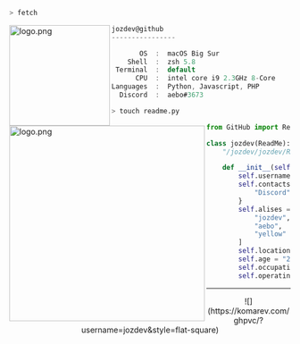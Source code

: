 ```zsh
> fetch
```

<img align="left" src="https://i.pinimg.com/736x/fb/a6/20/fba62002393ad4e428f924ec7a7dee74.jpg" alt="logo.png" width="180" height="180" /> 

```csharp
jozdev@github
----------------

       OS  :  macOS Big Sur
    Shell  :  zsh 5.8
 Terminal  :  default
      CPU  :  intel core i9 2.3GHz 8-Core
Languages  :  Python, Javascript, PHP
  Discord  :  aebo#3673
```


```zsh
> touch readme.py
```

<img align="left" src="https://i.pinimg.com/736x/73/19/8b/73198b2ae41af4f254cec9e6a237a9d2.jpg" alt="logo.png" width="350" height="350"  /> 

```py
from GitHub import ReadMe

class jozdev(ReadMe):
    "/jozdev/jozdev/README.md"

    def __init__(self):
        self.username = "jozdev"
        self.contacts = {
            "Discord": "aebo#3673",
        }
        self.alises = [
            "jozdev",
            "aebo",
            "yellow"
        ]
        self.location = "Portugal"
        self.age = "20, Born 04 May 2001"
        self.occupation = "Cibersecurity Student"
        self.operating_system = "Ubuntu, Linux"
```


---
<p align="center">
![](https://komarev.com/ghpvc/?username=jozdev&style=flat-square)
</p>
